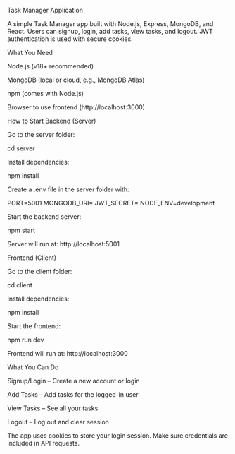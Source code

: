 Task Manager Application

A simple Task Manager app built with Node.js, Express, MongoDB, and React. Users can signup, login, add tasks, view tasks, and logout. JWT authentication is used with secure cookies.

What You Need

Node.js (v18+ recommended)

MongoDB (local or cloud, e.g., MongoDB Atlas)

npm (comes with Node.js)

Browser to use frontend (http://localhost:3000)

How to Start
Backend (Server)

Go to the server folder:

cd server


Install dependencies:

npm install


Create a .env file in the server folder with:

PORT=5001
MONGODB_URI=<your-mongodb-uri>
JWT_SECRET=<your-jwt-secret>
NODE_ENV=development


Start the backend server:

npm start


Server will run at: http://localhost:5001

Frontend (Client)

Go to the client folder:

cd client


Install dependencies:

npm install


Start the frontend:

npm run dev


Frontend will run at: http://localhost:3000

What You Can Do

Signup/Login – Create a new account or login

Add Tasks – Add tasks for the logged-in user

View Tasks – See all your tasks

Logout – Log out and clear session

The app uses cookies to store your login session. Make sure credentials are included in API requests.
